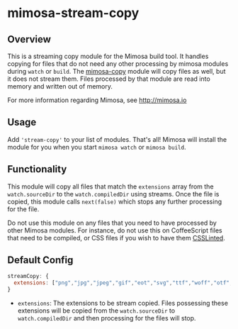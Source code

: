 mimosa-stream-copy
===========

## Overview

This is a streaming copy module for the Mimosa build tool. It handles copying for files that do not need any other processing by mimosa modules during `watch` or `build`.  The [mimosa-copy](https://github.com/dbashford/mimosa-copy) module will copy files as well, but it does not stream them. Files processed by that module are read into memory and written out of memory.

For more information regarding Mimosa, see http://mimosa.io

## Usage

Add `'stream-copy'` to your list of modules.  That's all!  Mimosa will install the module for you when you start `mimosa watch` or `mimosa build`.

## Functionality

This module will copy all files that match the `extensions` array from the `watch.sourceDir` to the `watch.compiledDir` using streams. Once the file is copied, this module calls `next(false)` which stops any further processing for the file.

Do not use this module on any files that you need to have processed by other Mimosa modules.  For instance, do not use this on CoffeeScript files that need to be compiled, or CSS files if you wish to have them [CSSLinted](https://github.com/dbashford/mimosa-csslint).

## Default Config

```javascript
streamCopy: {
  extensions: ["png","jpg","jpeg","gif","eot","svg","ttf","woff","otf","yaml","kml","ico","htc","txt","xml","xsd","map","md","mp4","mp3"]
}
```

* `extensions`: The extensions to be stream copied. Files possessing these extensions will be copied from the `watch.sourceDir` to `watch.compiledDir` and then processing for the files will stop.